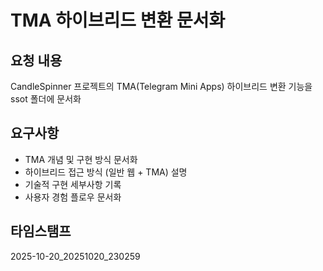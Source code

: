 # TMA 하이브리드 변환 문서화

## 요청 내용
CandleSpinner 프로젝트의 TMA(Telegram Mini Apps) 하이브리드 변환 기능을 ssot 폴더에 문서화

## 요구사항
- TMA 개념 및 구현 방식 문서화
- 하이브리드 접근 방식 (일반 웹 + TMA) 설명
- 기술적 구현 세부사항 기록
- 사용자 경험 플로우 문서화

## 타임스탬프
2025-10-20_20251020_230259
